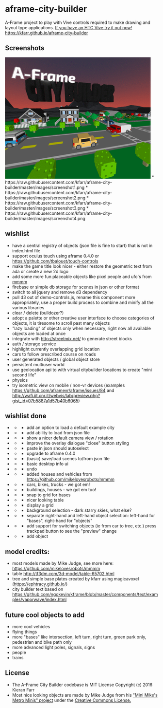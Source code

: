 # aframe-city-builder
A-Frame project to play with Vive controls required to make drawing and layout type applications. <a href="https://kfarr.github.io/aframe-city-builder">If you have an HTC Vive try it out now!</a> https://kfarr.github.io/aframe-city-builder

## Screenshots
<img src="./images/screenshots.gif" />
* https://raw.githubusercontent.com/kfarr/aframe-city-builder/master/images/screenshot1.png
* https://raw.githubusercontent.com/kfarr/aframe-city-builder/master/images/screenshot2.png
* https://raw.githubusercontent.com/kfarr/aframe-city-builder/master/images/screenshot3.png
* https://raw.githubusercontent.com/kfarr/aframe-city-builder/master/images/screenshot4.png

## wishlist
* have a central registry of objects (json file is fine to start) that is not in index.html file
* support oculus touch using aframe 0.4.0 or https://github.com/tbalouet/touch-controls
* make the game title look nicer - either restore the geometric text from ada or create a new 2d logo
* add some more fun placeable objects like pixel people and ufo's from <a href="https://github.com/mikelovesrobots/mmmm">mmmm</a> 
* firebase or simple db storage for scenes in json or other format
* switch to all jquery and remove d3 dependency
* pull d3 out of demo-controls.js, rename this component more appropriately, use a proper build process to combine and minify all the various libraries
* clear / delete (bulldozer?)
* adopt a palette or other creative user interface to choose categories of objects, it is tiresome to scroll past many objects
* "lazy loading" of objects only when necessary, right now all available objects are loaded at once
* integrate with http://streetmix.net/ to generate street blocks
* auth / storage service
* highlight currently overlapping grid location
* cars to follow prescribed course on roads
* user generated objects / global object store
* persistent multiuser world
* use geolocation api to with virtual citybuilder locations to create "mini second life"
* physics
* try isometric view on mobile / non-vr devices (examples https://github.com/aframevr/aframe/issues/84 and http://wafi.iit.cnr.it/webvis/lab/preview.php?gist_id=07b5887a1d57b40b6065)

## wishlist done
* * - add an option to load a default example city
* * - add ability to load from json file
* * - show a nicer default camera view / rotation
* * - improve the overlay dialogue "close" button styling
* * - paste in json should autoselect
* * - upgrade to aframe 0.4.0
* * - (basic) save/load scenes to/from json file
* * - basic desktop info ui
* * - undo
* * - added houses and vehicles from https://github.com/mikelovesrobots/mmmm
* * - cars, bikes, trucks - we got em!
* * - buildings, houses - we got em too!
* * - snap to grid for bases
* * - nicer looking table
* * - display a grid
* * - background selection - dark starry skies, what else?
* * - separate right-hand and left-hand object selection: left-hand for "bases", right-hand for "objects"
* * - add support for switching objects (ie from car to tree, etc.) press trackpad button to see the "preview" change
* * - add object

## model credits:
* most models made by Mike Judge, see more here: https://github.com/mikelovesrobots/mmmm
* table http://tf3dm.com/3d-model/table-65702.html
* tree and simple base plates created by kfarr using magicavoxel (https://ephtracy.github.io/)
* city builder text based on https://github.com/ngokevin/kframe/blob/master/components/text/examples/vaporwave/index.html

## future cool objects to add
* more cool vehicles
* flying things
* more "bases" like intersection, left turn, right turn, green park only, pedestrian and bike path only
* more advanced light poles, signals, signs
* people
* trains

## License
* The A-Frame City Builder codebase is MIT License Copyright (c) 2016 Kieran Farr
* Most nice looking objects are made by Mike Judge from his <a href="https://github.com/mikelovesrobots/mmmm">"Mini Mike's Metro Minis" project</a> under the <a href="https://github.com/mikelovesrobots/mmmm/blob/master/LICENSE">Creative Commons License.</a>
